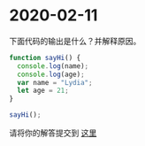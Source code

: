 # 2020-02-11

下面代码的输出是什么？并解释原因。

```js
function sayHi() {
  console.log(name);
  console.log(age);
  var name = "Lydia";
  let age = 21;
}

sayHi();
```

请将你的解答提交到 [这里](https://docs.qq.com/form/fill/DYUJDYWxRV1d0TEdh?_w_tencentdocx_form=1)